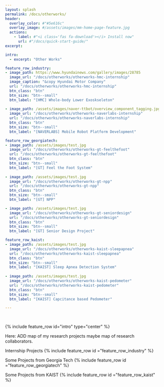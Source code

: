 ```yaml
---
layout: splash
permalink: /docs/otherworks/
header:
  overlay_color: #"#5e616c"
  overlay_image: #/assets/images/mm-home-page-feature.jpg
  actions:
    - label: #"<i class='fas fa-download'></i> Install now"
      url: #"/docs/quick-start-guide/"
excerpt:

intro:
  - excerpt: "Other Works"

feature_row_industry:
- image_path: https://www.hyundainews.com/gallery/images/28785
  image_url: "/docs/otherworks/otherworks-hmc-internship" 
  image_caption: "&copy Hyundai Motor Company"
  url: "/docs/otherworks/otherworks-hmc-internship" 
  btn_class: "btn"
  btn_size: "btn--small"
  btn_label: "[HMC] Whole-body Lower Exoskseleton"
  
- image_path: /assets/images/naver-ttbot/overview_component_tagging.jpg
  image_url: "/docs/otherworks/otherworks-naverlabs-internship" 
  url: "/docs/otherworks/otherworks-naverlabs-internship" 
  btn_class: "btn"
  btn_size: "btn--small"
  btn_label: "[NAVERLABS] Mobile Robot Platform Development"

feature_row_georgiatech:
- image_path: /assets/images/test.jpg
  image_url: "/docs/otherworks/otherworks-gt-feelthefoot" 
  url: "/docs/otherworks/otherworks-gt-feelthefoot" 
  btn_class: "btn"
  btn_size: "btn--small"
  btn_label: "[GT] Feel the Foot System"
  
- image_path: /assets/images/test.jpg
  image_url: "/docs/otherworks/otherworks-gt-npp" 
  url: "/docs/otherworks/otherworks-gt-npp" 
  btn_class: "btn"
  btn_size: "btn--small"
  btn_label: "[GT] NPP"

- image_path: /assets/images/test.jpg
  image_url: "/docs/otherworks/otherworks-gt-seniordesign" 
  url: "/docs/otherworks/otherworks-gt-seniordesign" 
  btn_class: "btn"
  btn_size: "btn--small"
  btn_label: "[GT] Senior Design Project"

feature_row_kaist:
- image_path: /assets/images/test.jpg
  image_url: "/docs/otherworks/otherworks-kaist-sleepapnea" 
  url: "/docs/otherworks/otherworks-kaist-sleepapnea" 
  btn_class: "btn"
  btn_size: "btn--small"
  btn_label: "[KAIST] Sleep Apnea Detection System"
  
- image_path: /assets/images/test.jpg
  image_url: "/docs/otherworks/otherworks-kaist-pedometer" 
  url: "/docs/otherworks/otherworks-kaist-pedometer" 
  btn_class: "btn"
  btn_size: "btn--small"
  btn_label: "[KAIST] Capcitance based Pedometer"

---
```

<br />


{% include feature_row id="intro" type="center" %}

Here: ADD map of my research projects
maybe map of research collaborators.

Internship Projects
{% include feature_row id ="feature_row_industry" %}

Some Projects from Georgia Tech
{% include feature_row id ="feature_row_georgiatech" %}

Some Projects from KAIST
{% include feature_row id ="feature_row_kaist" %}